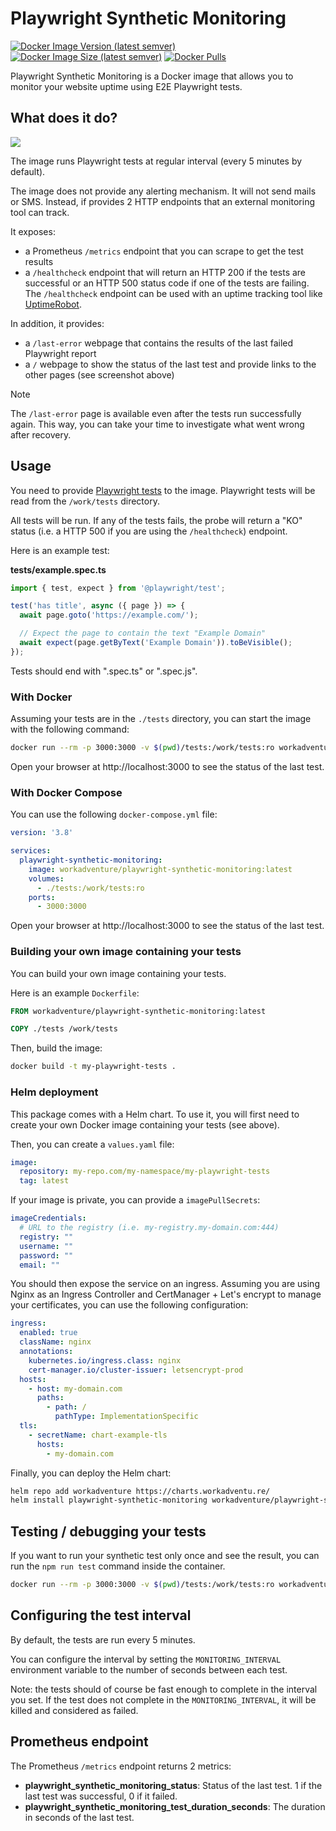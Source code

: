 # Playwright Synthetic Monitoring

[![Docker Image Version (latest semver)](https://img.shields.io/docker/v/workadventure/playwright-synthetic-monitoring?sort=semver)](https://hub.docker.com/r/workadventure/playwright-synthetic-monitoring)
[![Docker Image Size (latest semver)](https://img.shields.io/docker/image-size/workadventure/playwright-synthetic-monitoring?sort=semver)](https://hub.docker.com/r/workadventure/playwright-synthetic-monitoring)
[![Docker Pulls](https://img.shields.io/docker/pulls/workadventure/playwright-synthetic-monitoring)](https://hub.docker.com/r/workadventure/playwright-synthetic-monitoring)

Playwright Synthetic Monitoring is a Docker image that allows you to monitor your website uptime using E2E Playwright tests.

## What does it do?

![](screenshot.png)

The image runs Playwright tests at regular interval (every 5 minutes by default).

The image does not provide any alerting mechanism. It will not send mails or SMS. Instead,
if provides 2 HTTP endpoints that an external monitoring tool can track.

It exposes:

- a Prometheus `/metrics` endpoint that you can scrape to get the test results
- a `/healthcheck` endpoint that will return an HTTP 200 if the tests are successful or an HTTP 500 status code if one of the tests are failing. The `/healthcheck` endpoint can be used with an uptime tracking tool like [UptimeRobot](https://uptimerobot.com).

In addition, it provides:

- a `/last-error` webpage that contains the results of the last failed Playwright report
- a `/` webpage to show the status of the last test and provide links to the other pages (see screenshot above)

> [!NOTE]  
> The `/last-error` page is available even after the tests run successfully again. This way, you can take your time
> to investigate what went wrong after recovery.


## Usage

You need to provide [Playwright tests](https://playwright.dev/docs/writing-tests) to the image.
Playwright tests will be read from the `/work/tests` directory.

All tests will be run. If any of the tests fails, the probe will return a "KO" status (i.e. a HTTP 500 if you are using
the `/healthcheck`) endpoint.

Here is an example test:

**tests/example.spec.ts**
```typescript
import { test, expect } from '@playwright/test';

test('has title', async ({ page }) => {
  await page.goto('https://example.com/');

  // Expect the page to contain the text "Example Domain"
  await expect(page.getByText('Example Domain')).toBeVisible();
});
```

Tests should end with ".spec.ts" or ".spec.js".

### With Docker

Assuming your tests are in the `./tests` directory, you can start the image with the following command:

```bash
docker run --rm -p 3000:3000 -v $(pwd)/tests:/work/tests:ro workadventure/playwright-synthetic-monitoring:latest
```

Open your browser at http://localhost:3000 to see the status of the last test.

### With Docker Compose

You can use the following `docker-compose.yml` file:

```yaml
version: '3.8'

services:
  playwright-synthetic-monitoring:
    image: workadventure/playwright-synthetic-monitoring:latest
    volumes:
      - ./tests:/work/tests:ro
    ports:
      - 3000:3000
```

Open your browser at http://localhost:3000 to see the status of the last test.

### Building your own image containing your tests

You can build your own image containing your tests.

Here is an example `Dockerfile`:

```Dockerfile
FROM workadventure/playwright-synthetic-monitoring:latest

COPY ./tests /work/tests
```

Then, build the image:

```bash
docker build -t my-playwright-tests .
```

### Helm deployment

This package comes with a Helm chart.
To use it, you will first need to create your own Docker image containing your tests (see above).

Then, you can create a `values.yaml` file:

```yaml
image:
  repository: my-repo.com/my-namespace/my-playwright-tests
  tag: latest
```

If your image is private, you can provide a `imagePullSecrets`:

```yaml
imageCredentials:
  # URL to the registry (i.e. my-registry.my-domain.com:444)
  registry: ""
  username: ""
  password: ""
  email: ""
```

You should then expose the service on an ingress.
Assuming you are using Nginx as an Ingress Controller and CertManager + Let's encrypt to manage your certificates, 
you can use the following configuration:

```yaml
ingress:
  enabled: true
  className: nginx
  annotations:
    kubernetes.io/ingress.class: nginx
    cert-manager.io/cluster-issuer: letsencrypt-prod
  hosts:
    - host: my-domain.com
      paths:
        - path: /
          pathType: ImplementationSpecific
  tls:
    - secretName: chart-example-tls
      hosts:
        - my-domain.com
```

Finally, you can deploy the Helm chart:

```bash
helm repo add workadventure https://charts.workadventu.re/
helm install playwright-synthetic-monitoring workadventure/playwright-synthetic-monitoring -f values.yaml
```


## Testing / debugging your tests

If you want to run your synthetic test only once and see the result, you can run the `npm run test` command inside the container.

```bash
docker run --rm -p 3000:3000 -v $(pwd)/tests:/work/tests:ro workadventure/playwright-synthetic-monitoring:latest npm run test
```

## Configuring the test interval

By default, the tests are run every 5 minutes.

You can configure the interval by setting the `MONITORING_INTERVAL` environment variable to the number of seconds between each test.

Note: the tests should of course be fast enough to complete in the interval you set. If the test does not complete in 
the `MONITORING_INTERVAL`, it will be killed and considered as failed.

## Prometheus endpoint

The Prometheus `/metrics` endpoint returns 2 metrics:

- **playwright_synthetic_monitoring_status**: Status of the last test. 1 if the last test was successful, 0 if it failed.
- **playwright_synthetic_monitoring_test_duration_seconds**: The duration in seconds of the last test.
